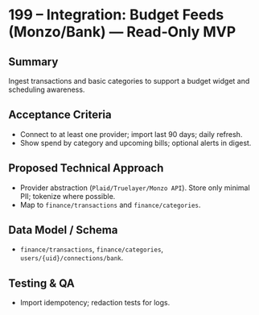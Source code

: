 # 199 – Integration: Budget Feeds (Monzo/Bank) — Read‑Only MVP

## Summary
Ingest transactions and basic categories to support a budget widget and scheduling awareness.

## Acceptance Criteria
- Connect to at least one provider; import last 90 days; daily refresh.
- Show spend by category and upcoming bills; optional alerts in digest.

## Proposed Technical Approach
- Provider abstraction (`Plaid/Truelayer/Monzo API`). Store only minimal PII; tokenize where possible.
- Map to `finance/transactions` and `finance/categories`.

## Data Model / Schema
- `finance/transactions`, `finance/categories`, `users/{uid}/connections/bank`.

## Testing & QA
- Import idempotency; redaction tests for logs.

